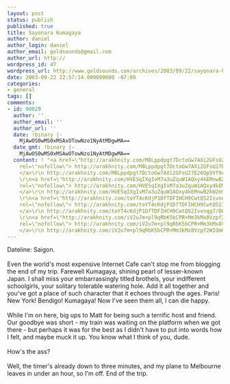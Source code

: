 ```yaml
---
layout: post
status: publish
published: true
title: Sayonara Kumagaya
author: daniel
author_login: daniel
author_email: goldsounds@gmail.com
author_url: http://
wordpress_id: 47
wordpress_url: http://www.goldsounds.com/archives/2003/09/22/sayonara-kumagaya/
date: 2003-09-22 22:57:14.000000000 -07:00
categories:
- general
tags: []
comments:
- id: 90029
  author: ''
  author_email: ''
  author_url: ''
  date: !binary |-
    MjAwOS0wMS0xMSAxOTowNzo1NyAtMDgwMA==
  date_gmt: !binary |-
    MjAwOS0wMS0xMSAwOTowNzo1NyAtMDgwMA==
  content: ! "<a href=\"http://arakhnity.com/M8Lppdpgt7DctoGw7AXi2GFsU27E26Op5Vf9xKbGmfEVjlZaFJ2o/2HSfXviwqhSnjuBbfS9YtJo37zh0eUw18XF68t7Y38AAkO8DIL1LWKQtQ2q56q7Hw==\"
    rel=\"nofollow\"> http://arakhnity.com/M8Lppdpgt7DctoGw7AXi2GFsU27E26Op5Vf9xKbGmfEVjlZaFJ2o/2HSfXviwqhSnjuBbfS9YtJo37zh0eUw18XF68t7Y38AAkO8DIL1LWKQtQ2q56q7Hw==
    </a>\r\n http://arakhnity.com/M8Lppdpgt7DctoGw7AXi2GFsU27E26Op5Vf9xKbGmfEVjlZaFJ2o/2HSfXviwqhSnjuBbfS9YtJo37zh0eUw18XF68t7Y38AAkO8DIL1LWKQtQ2q56q7Hw==
    \r\n<a href=\"http://arakhnity.com/HVESqIXgIvM7a3uZquW1AQxy4kEMnwB2kW2m9U4RWpzklnuTFVph0RgS17w+Gjur8REBMr/AjMyLVaM/JdgZ5wVQbMcqygAP1/CJX2Kl820vyRAHcISm/w==\"
    rel=\"nofollow\"> http://arakhnity.com/HVESqIXgIvM7a3uZquW1AQxy4kEMnwB2kW2m9U4RWpzklnuTFVph0RgS17w+Gjur8REBMr/AjMyLVaM/JdgZ5wVQbMcqygAP1/CJX2Kl820vyRAHcISm/w==
    </a>\r\n http://arakhnity.com/HVESqIXgIvM7a3uZquW1AQxy4kEMnwB2kW2m9U4RWpzklnuTFVph0RgS17w+Gjur8REBMr/AjMyLVaM/JdgZ5wVQbMcqygAP1/CJX2Kl820vyRAHcISm/w==
    \r\n<a href=\"http://arakhnity.com/toYT4cKdjP1DfTDFIHCH9CwtQS2Isvnqg7/DGfqiVzIN06VBkwAb3zA0twBjpyafuRhsH87e8UR11SULD1s8M5WwixZQEXpxR9ok4fT5xdkgk6vIQXGy7A==\"
    rel=\"nofollow\"> http://arakhnity.com/toYT4cKdjP1DfTDFIHCH9CwtQS2Isvnqg7/DGfqiVzIN06VBkwAb3zA0twBjpyafuRhsH87e8UR11SULD1s8M5WwixZQEXpxR9ok4fT5xdkgk6vIQXGy7A==
    </a>\r\n http://arakhnity.com/toYT4cKdjP1DfTDFIHCH9CwtQS2Isvnqg7/DGfqiVzIN06VBkwAb3zA0twBjpyafuRhsH87e8UR11SULD1s8M5WwixZQEXpxR9ok4fT5xdkgk6vIQXGy7A==
    \r\n<a href=\"http://arakhnity.com/iV2u7m+pl9qRbK5bCPR+Mm3kMx8Vzpf2WIOmKmiA5BBlclnB7Pg8w8lK9b4nL0knh+2LftOUaCLN+z6j6usFVJbYeqUsIq8blpf0HJw8PaacXsGDkNjwkA==\"
    rel=\"nofollow\"> http://arakhnity.com/iV2u7m+pl9qRbK5bCPR+Mm3kMx8Vzpf2WIOmKmiA5BBlclnB7Pg8w8lK9b4nL0knh+2LftOUaCLN+z6j6usFVJbYeqUsIq8blpf0HJw8PaacXsGDkNjwkA==
    </a>\r\n http://arakhnity.com/iV2u7m+pl9qRbK5bCPR+Mm3kMx8Vzpf2WIOmKmiA5BBlclnB7Pg8w8lK9b4nL0knh+2LftOUaCLN+z6j6usFVJbYeqUsIq8blpf0HJw8PaacXsGDkNjwkA=="
---
```

Dateline: Saigon.<br />
<br />
Even the world's most expensive Internet Cafe can't stop me from blogging the end of my trip. Farewell Kumagaya, shining pearl of lesser-known Japan. I shall miss your embarrassingly titled brothels, your indifferent schoolgirls, your solitary tolerable watering hole. Add it all together and you've got a place of such character that it echoes through the ages. Paris! New York! Bendigo! Kumagaya! Now I've seen them all, I can die happy.<br />
<br />
While I'm on here, big ups to Matt for being such a terrific host and friend. Our goodbye was short - my train was waiting on the platform when we got there - but perhaps it was for the best as I didn't have to put into words how I felt, and maybe muck it up. You know what I think of you, dude.<br />
<br />
How's the ass?<br />
<br />
Well, the timer's already down to three minutes, and my plane to Melbourne leaves in under an hour, so I'm off. End of the trip.<br />
<br />
